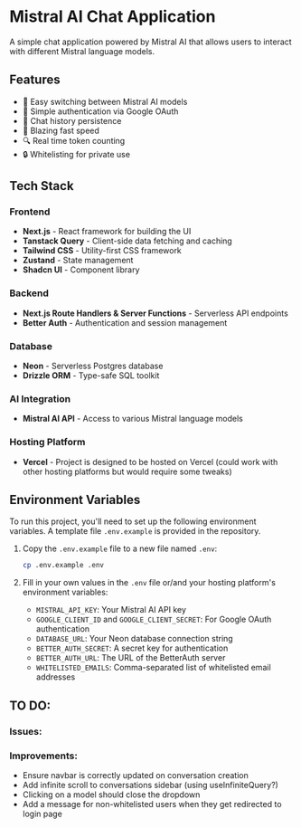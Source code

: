 # Mistral AI Chat Application

A simple chat application powered by Mistral AI that allows users to interact with different Mistral language models.

## Features

- 🔄 Easy switching between Mistral AI models
- 🔐 Simple authentication via Google OAuth
- 💾 Chat history persistence
- 🚀 Blazing fast speed
- 🔍 Real time token counting
- 🔒 Whitelisting for private use

## Tech Stack

### Frontend

- **Next.js** - React framework for building the UI
- **Tanstack Query** - Client-side data fetching and caching
- **Tailwind CSS** - Utility-first CSS framework
- **Zustand** - State management
- **Shadcn UI** - Component library

### Backend

- **Next.js Route Handlers & Server Functions** - Serverless API endpoints
- **Better Auth** - Authentication and session management

### Database

- **Neon** - Serverless Postgres database
- **Drizzle ORM** - Type-safe SQL toolkit

### AI Integration

- **Mistral AI API** - Access to various Mistral language models

### Hosting Platform

- **Vercel** - Project is designed to be hosted on Vercel (could work with other hosting platforms but would require some tweaks)

## Environment Variables

To run this project, you'll need to set up the following environment variables. A template file `.env.example` is provided in the repository.

1. Copy the `.env.example` file to a new file named `.env`:

   ```bash
   cp .env.example .env
   ```

2. Fill in your own values in the `.env` file or/and your hosting platform's environment variables:

   - `MISTRAL_API_KEY`: Your Mistral AI API key
   - `GOOGLE_CLIENT_ID` and `GOOGLE_CLIENT_SECRET`: For Google OAuth authentication
   - `DATABASE_URL`: Your Neon database connection string
   - `BETTER_AUTH_SECRET`: A secret key for authentication
   - `BETTER_AUTH_URL`: The URL of the BetterAuth server
   - `WHITELISTED_EMAILS`: Comma-separated list of whitelisted email addresses

## TO DO:

### Issues:

### Improvements:

- Ensure navbar is correctly updated on conversation creation
- Add infinite scroll to conversations sidebar (using useInfiniteQuery?)
- Clicking on a model should close the dropdown
- Add a message for non-whitelisted users when they get redirected to login page
